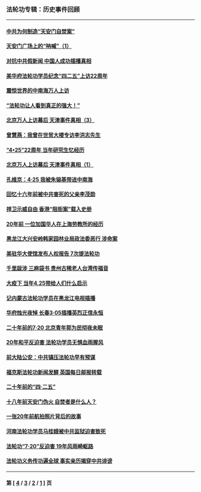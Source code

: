 ### 法轮功专辑：历史事件回顾
---
#### [中共为何制造“天安门自焚案”](../../pages/nf5793/n13183270.md?10040430) 
#### [天安门广场上的“呐喊”（1）](../../pages/nf5793/n13105277.md?10040430) 
#### [对抗中共假新闻 中国人成功插播真相](../../pages/nf5793/n12910618.md?10040430) 
#### [美华府法轮功学员纪念“四二五”上访22周年](../../pages/nf5793/n12904445.md?10040430) 
#### [震惊世界的中南海万人上访](../../pages/nf5793/n12903976.md?10040430) 
#### [“法轮功让人看到真正的强大！”](../../pages/nf5793/n12903195.md?10040430) 
#### [北京万人上访幕后 天津事件真相（3）](../../pages/nf5793/n12902807.md?10040430) 
#### [曾慧燕：我曾在世贸大楼专访李洪志先生](../../pages/nf5793/n12898729.md?10040430) 
#### [“4•25”22周年 当年研究生忆经历](../../pages/nf5793/n12894152.md?10040430) 
#### [北京万人上访幕后 天津事件真相（1）](../../pages/nf5793/n12885174.md?10040430) 
#### [孔维京：4·25 我被朱镕基带进中南海](../../pages/nf5793/n12864987.md?10040430) 
#### [回忆十六年前被中共害死的父亲李茂勋](../../pages/nf5793/n12880270.md?10040430) 
#### [捍卫示威自由 香港“阻街案”载入史册](../../pages/nf5793/n12811245.md?10040430) 
#### [20年前 一位加国华人在上海劳教所的经历](../../pages/nf5793/n12707932.md?10040430) 
#### [黑龙江大兴安岭韩家园林业局政法委恶行 涉命案](../../pages/nf5793/n12622815.md?10040430) 
#### [美驻华大使馆发布人权报告 7次提法轮功](../../pages/nf5793/n12520541.md?10040430) 
#### [千里跋涉 三麻袋书 贵州古稀老人台湾传福音](../../pages/nf5793/n12198750.md?10040430) 
#### [大疫下 当年4.25带给人们什么启示](../../pages/nf5793/n12058565.md?10040430) 
#### [记内蒙古法轮功学员在黑龙江电视插播](../../pages/nf5793/n11699194.md?10040430) 
#### [华府烛光夜悼 长春3·05插播英烈正信永恒](../../pages/nf5793/n11397432.md?10040430) 
#### [二十年前的7·20 北京青年郭为民彻夜未眠](../../pages/nf5793/n11354195.md?10040430) 
#### [20年和平反迫害 法轮功学员无惧血雨腥风](../../pages/nf5793/n11348279.md?10040430) 
#### [前大陆公安：中共镇压法轮功早有预谋](../../pages/nf5793/n11352168.md?10040430) 
#### [福克斯法轮功新闻发酵  英国每日邮报转载](../../pages/nf5793/n11285952.md?10040430) 
#### [二十年前的“四·二五”](../../pages/nf5793/n11207639.md?10040430) 
#### [十八年前天安门伪火 自焚者是什么人？](../../pages/nf5793/n10996556.md?10040430) 
#### [一张20年前航拍照片背后的故事](../../pages/nf5793/n10693797.md?10040430) 
#### [河南法轮功学员马桂娥被中共监狱迫害致死](../../pages/nf5793/n10684974.md?10040430) 
#### [法轮功“7‧20”反迫害 19年风雨崎岖路](../../pages/nf5793/n10570834.md?10040430) 
#### [法轮功义务传功遍全球 事实亲历揭穿中共诽谤](../../pages/nf5793/n10581061.md?10040430) 

---
#### 第 [ [4](./4.md?10040430) / [3](./3.md?10040430) / [2](./2.md?10040430) / [1](./1.md?10040430) ] 页
